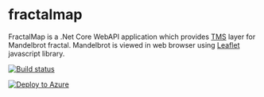 # fractalmap

FractalMap is a .Net Core WebAPI application which provides [TMS](https://wiki.openstreetmap.org/wiki/TMS) layer for Mandelbrot fractal. 
Mandelbrot is viewed in web browser using [Leaflet](https://leafletjs.com/) javascript library.

[![Build status](https://dev.azure.com/ptim74/DefaultProject/_apis/build/status/FractalMap-CI)](https://dev.azure.com/ptim74/DefaultProject/_build/latest?definitionId=5)

[![Deploy to Azure](https://azuredeploy.net/deploybutton.svg)](https://azuredeploy.net/)
